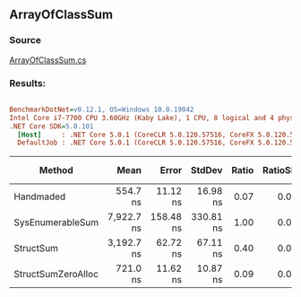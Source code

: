 ﻿## ArrayOfClassSum

### Source
[ArrayOfClassSum.cs](../../src/StructLinq.Benchmark/ArrayOfClassSum.cs)

### Results:
``` ini

BenchmarkDotNet=v0.12.1, OS=Windows 10.0.19042
Intel Core i7-7700 CPU 3.60GHz (Kaby Lake), 1 CPU, 8 logical and 4 physical cores
.NET Core SDK=5.0.101
  [Host]     : .NET Core 5.0.1 (CoreCLR 5.0.120.57516, CoreFX 5.0.120.57516), X64 RyuJIT
  DefaultJob : .NET Core 5.0.1 (CoreCLR 5.0.120.57516, CoreFX 5.0.120.57516), X64 RyuJIT


```
|             Method |       Mean |     Error |    StdDev | Ratio | RatioSD |  Gen 0 | Gen 1 | Gen 2 | Allocated |
|------------------- |-----------:|----------:|----------:|------:|--------:|-------:|------:|------:|----------:|
|          Handmaded |   554.7 ns |  11.12 ns |  16.98 ns |  0.07 |    0.00 |      - |     - |     - |         - |
|   SysEnumerableSum | 7,922.7 ns | 158.48 ns | 330.81 ns |  1.00 |    0.00 |      - |     - |     - |      48 B |
|          StructSum | 3,192.7 ns |  62.72 ns |  67.11 ns |  0.40 |    0.02 | 0.0153 |     - |     - |      64 B |
| StructSumZeroAlloc |   721.0 ns |  11.62 ns |  10.87 ns |  0.09 |    0.00 |      - |     - |     - |         - |
